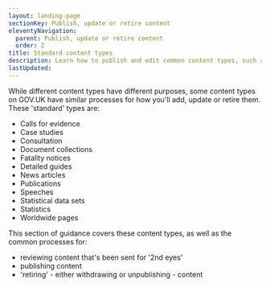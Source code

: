 ```yaml
---
layout: landing-page
sectionKey: Publish, update or retire content
eleventyNavigation:
  parent: Publish, update or retire content
  order: 2
title: Standard content types
description: Learn how to publish and edit common content types, such as detailed guides, publications and new articles.
lastUpdated:
---
```

While different content types have different purposes, some content types on GOV.UK have similar processes for how you'll add, update or retire them. These 'standard' types are:

- Calls for evidence
- Case studies
- Consultation
- Document collections
- Fatality notices
- Detailed guides
- News articles
- Publications
- Speeches
- Statistical data sets
- Statistics 
- Worldwide pages

This section of guidance covers these content types, as well as the common processes for:

- reviewing content that's been sent for '2nd eyes'
- publishing content
- 'retiring' - either withdrawing or unpublishing - content